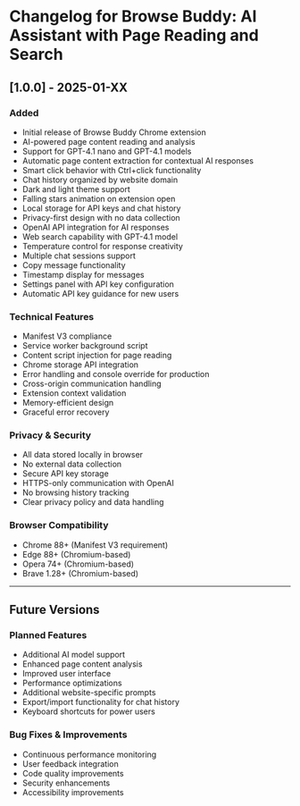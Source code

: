 # Changelog for Browse Buddy: AI Assistant with Page Reading and Search

## [1.0.0] - 2025-01-XX

### Added
- Initial release of Browse Buddy Chrome extension
- AI-powered page content reading and analysis
- Support for GPT-4.1 nano and GPT-4.1 models
- Automatic page content extraction for contextual AI responses
- Smart click behavior with Ctrl+click functionality
- Chat history organized by website domain
- Dark and light theme support
- Falling stars animation on extension open
- Local storage for API keys and chat history
- Privacy-first design with no data collection
- OpenAI API integration for AI responses
- Web search capability with GPT-4.1 model
- Temperature control for response creativity
- Multiple chat sessions support
- Copy message functionality
- Timestamp display for messages
- Settings panel with API key configuration
- Automatic API key guidance for new users

### Technical Features
- Manifest V3 compliance
- Service worker background script
- Content script injection for page reading
- Chrome storage API integration
- Error handling and console override for production
- Cross-origin communication handling
- Extension context validation
- Memory-efficient design
- Graceful error recovery

### Privacy & Security
- All data stored locally in browser
- No external data collection
- Secure API key storage
- HTTPS-only communication with OpenAI
- No browsing history tracking
- Clear privacy policy and data handling

### Browser Compatibility
- Chrome 88+ (Manifest V3 requirement)
- Edge 88+ (Chromium-based)
- Opera 74+ (Chromium-based)
- Brave 1.28+ (Chromium-based)

---

## Future Versions

### Planned Features
- Additional AI model support
- Enhanced page content analysis
- Improved user interface
- Performance optimizations
- Additional website-specific prompts
- Export/import functionality for chat history
- Keyboard shortcuts for power users

### Bug Fixes & Improvements
- Continuous performance monitoring
- User feedback integration
- Code quality improvements
- Security enhancements
- Accessibility improvements 